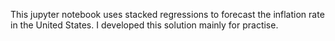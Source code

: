 This jupyter notebook uses stacked regressions to forecast the inflation rate in the United States. I developed this solution mainly for practise. 
